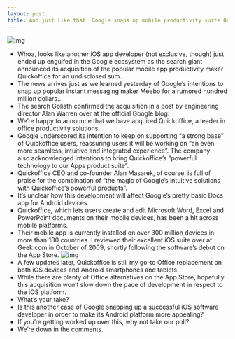 ```yaml
---
layout: post
title: And just like that, Google snaps up mobile productivity suite Quickoffice
---
```

![img](http://media.idownloadblog.com/wp-content/uploads/2012/06/Google-Quickoffice-acquisition.jpg)
* Whoa, looks like another iOS app developer (not exclusive, though) just ended up engulfed in the Google ecosystem as the search giant announced its acquisition of the popular mobile app productivity maker Quickoffice for an undisclosed sum.
* The news arrives just as we learned yesterday of Google’s intentions to snap up popular instant messaging maker Meebo for a rumored hundred million dollars…
* The search Goliath confirmed the acquisition in a post by engineering director Alan Warren over at the official Google blog:
* We’re happy to announce that we have acquired Quickoffice, a leader in office productivity solutions.
* Google underscored its intention to keep on supporting “a strong base” of Quickoffice users, reassuring users it will be working on “an even more seamless, intuitive and integrated experience”. The company also acknowledged intentions to bring Quickoffice’s “powerful technology to our Apps product suite”.
* Quickoffice CEO and co-founder Alan Masarek, of course, is full of praise for the combination of “the magic of Google’s intuitive solutions with Quickoffice’s powerful products”.
* It’s unclear how this development will affect Google’s pretty basic Docs app for Android devices.
* Quickoffice, which lets users create and edit Microsoft Word, Excel and PowerPoint documents on their mobile devices, has been a hit across mobile platforms.
* Their mobile app is currently installed on over 300 million devices in more than 180 countries. I reviewed their excellent iOS suite over at Geek.com in October of 2009, shortly following the software’s debut on the App Store.
![img](http://media.idownloadblog.com/wp-content/uploads/2012/06/Quickoffice-for-iPad-teaser-001.jpg)
* A few updates later, Quickoffice is still my go-to Office replacement on both iOS devices and Android smartphones and tablets.
* While there are plenty of Office alternatives on the App Store, hopefully this acquisition won’t slow down the pace of development in respect to the iOS platform.
* What’s your take?
* Is this another case of Google snapping up a successful iOS software developer in order to make its Android platform more appealing?
* If you’re getting worked up over this, why not take our poll?
* We’re down in the comments.

